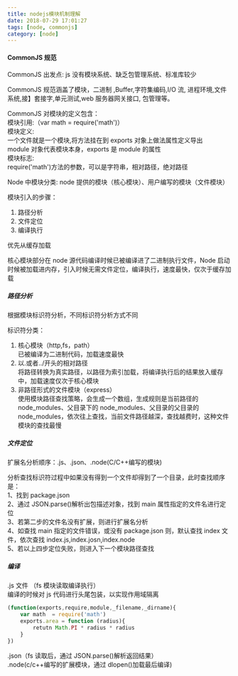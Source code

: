 ```yaml
---
title: nodejs模块机制理解
date: 2018-07-29 17:01:27
tags: [node, commonjs]
category: [node]
---
```


#### CommonJS 规范

CommonJS 出发点: js 没有模块系统、缺乏包管理系统、标准库较少

CommonJS 规范涵盖了模块，二进制 ,Buffer,字符集编码,I/O 流, 进程环境,文件系统,接】套接字,单元测试,web 服务器网关接口, 包管理等。

CommonJS 对模块的定义包含：  
模块引用:（var math = require('math')）  
模块定义:  
一个文件就是一个模块,将方法挂在到 exports 对象上做法属性定义导出  
module 对象代表模块本身，exports 是 module 的属性  
模块标志:  
require('math')方法的参数，可以是字符串，相对路径，绝对路径

Node 中模块分类: node 提供的模块（核心模块）、用户编写的模块（文件模块）

模块引入的步骤：

1. 路径分析
2. 文件定位
3. 编译执行

优先从缓存加载

核心模块部分在 node 源代码编译时候已被编译进了二进制执行文件，Node 启动时候被加载进内存，引入时候无需文件定位，编译执行，速度最快，仅次于缓存加载

##### 路径分析

根据模块标识符分析，不同标识符分析方式不同

标识符分类：

1. 核心模块（http,fs，path）  
   已被编译为二进制代码，加载速度最快
2. 以.或者../开头的相对路径  
   将路径转换为真实路径，以路径为索引加载，将编译执行后的结果放入缓存中，加载速度仅次于核心模块
3. 非路径形式的文件模块（express）  
   使用模块路径查找策略，会生成一个数组，生成规则是当前路径的 node_modules、父目录下的 node_modules、父目录的父目录的 node_modules，依次往上查找，当前文件路径越深，查找越费时，这种文件模块的查找最慢

##### 文件定位

扩展名分析顺序：.js、.json、.node(C/C++编写的模块)

分析查找标识符过程中如果没有得到一个文件却得到了一个目录，此时查找顺序是：  
1、找到 package.json  
2、通过 JSON.parse()解析出包描述对象，找到 main 属性指定的文件名进行定位  
3、若第二步的文件名没有扩展，则进行扩展名分析  
4、如查找 main 指定的文件错误，或没有 package.json 则，默认查找 index 文件，依次查找 index.js,index.josn,index.node  
5、若以上四步定位失败，则进入下一个模块路径查找

##### 编译

.js 文件 （fs 模块读取编译执行）  
 编译的时候对 js 代码进行头尾包装，以实现作用域隔离

```javascript
(function(exports,require,module,_filename,_dirname){
	var math  = require('math')
	exports.area = function (radius){
		retutn Math.PI * radius * radius
	}
})
```

.json（fs 读取后，通过 JSON.parse()解析返回结果）  
 .node(c/c++编写的扩展模块，通过 dlopen()加载最后编译)
